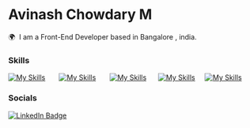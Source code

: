 Avinash Chowdary M
========================================================================================================================================

🌍  I am a Front-End Developer based in Bangalore , india.
<br/>

### Skills

[![My Skills](https://skillicons.dev/icons?i=html,css)](https://skillicons.dev) &nbsp;&nbsp;&nbsp;&nbsp;&nbsp; [![My Skills](https://skillicons.dev/icons?i=js)](https://skillicons.dev) &nbsp;&nbsp;&nbsp;&nbsp;&nbsp; [![My Skills](https://skillicons.dev/icons?i=react)](https://skillicons.dev)&nbsp;&nbsp;&nbsp;&nbsp;&nbsp; [![My Skills](https://skillicons.dev/icons?i=nodejs)](https://skillicons.dev) &nbsp; &nbsp;  [![My Skills](https://skillicons.dev/icons?i=typescript)](https://skillicons.dev)
<br/>

### Socials

<div id="badges">
  <a href="https://www.linkedin.com/in/avinashmandalapu/">
    <img src="https://img.shields.io/badge/LinkedIn-blue?style=for-the-badge&logo=linkedin&logoColor=white" alt="LinkedIn Badge"/>
  </a>
</div>
